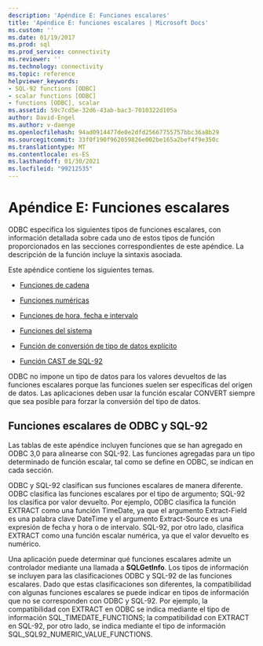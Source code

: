 ```yaml
---
description: 'Apéndice E: Funciones escalares'
title: 'Apéndice E: funciones escalares | Microsoft Docs'
ms.custom: ''
ms.date: 01/19/2017
ms.prod: sql
ms.prod_service: connectivity
ms.reviewer: ''
ms.technology: connectivity
ms.topic: reference
helpviewer_keywords:
- SQL-92 functions [ODBC]
- scalar functions [ODBC]
- functions [ODBC], scalar
ms.assetid: 59c7cd5e-32d6-43ab-bac3-7010322d105a
author: David-Engel
ms.author: v-daenge
ms.openlocfilehash: 94ad0914477de0e2dfd25667755757bbc36a8b29
ms.sourcegitcommit: 33f0f190f962059826e002be165a2bef4f9e350c
ms.translationtype: MT
ms.contentlocale: es-ES
ms.lasthandoff: 01/30/2021
ms.locfileid: "99212535"
---
```

# <a name="appendix-e-scalar-functions"></a>Apéndice E: Funciones escalares
ODBC especifica los siguientes tipos de funciones escalares, con información detallada sobre cada uno de estos tipos de función proporcionados en las secciones correspondientes de este apéndice. La descripción de la función incluye la sintaxis asociada.  
  
 Este apéndice contiene los siguientes temas.  
  
-   [Funciones de cadena](../../../odbc/reference/appendixes/string-functions.md)  
  
-   [Funciones numéricas](../../../odbc/reference/appendixes/numeric-functions.md)  
  
-   [Funciones de hora, fecha e intervalo](../../../odbc/reference/appendixes/time-date-and-interval-functions.md)  
  
-   [Funciones del sistema](../../../odbc/reference/appendixes/system-functions.md)  
  
-   [Función de conversión de tipo de datos explícito](../../../odbc/reference/appendixes/explicit-data-type-conversion-function.md)  
  
-   [Función CAST de SQL-92](../../../odbc/reference/appendixes/sql-92-cast-function.md)  
  
 ODBC no impone un tipo de datos para los valores devueltos de las funciones escalares porque las funciones suelen ser específicas del origen de datos. Las aplicaciones deben usar la función escalar CONVERT siempre que sea posible para forzar la conversión del tipo de datos.  
  
## <a name="odbc-and-sql-92-scalar-functions"></a>Funciones escalares de ODBC y SQL-92  
 Las tablas de este apéndice incluyen funciones que se han agregado en ODBC 3,0 para alinearse con SQL-92. Las funciones agregadas para un tipo determinado de función escalar, tal como se define en ODBC, se indican en cada sección.  
  
 ODBC y SQL-92 clasifican sus funciones escalares de manera diferente. ODBC clasifica las funciones escalares por el tipo de argumento; SQL-92 los clasifica por valor devuelto. Por ejemplo, ODBC clasifica la función EXTRACT como una función TimeDate, ya que el argumento Extract-Field es una palabra clave DateTime y el argumento Extract-Source es una expresión de fecha y hora o de intervalo. SQL-92, por otro lado, clasifica EXTRACT como una función escalar numérica, ya que el valor devuelto es numérico.  
  
 Una aplicación puede determinar qué funciones escalares admite un controlador mediante una llamada a **SQLGetInfo**. Los tipos de información se incluyen para las clasificaciones ODBC y SQL-92 de las funciones escalares. Dado que estas clasificaciones son diferentes, la compatibilidad con algunas funciones escalares se puede indicar en tipos de información que no se corresponden con ODBC y SQL-92. Por ejemplo, la compatibilidad con EXTRACT en ODBC se indica mediante el tipo de información SQL_TIMEDATE_FUNCTIONS; la compatibilidad con EXTRACT en SQL-92, por otro lado, se indica mediante el tipo de información SQL_SQL92_NUMERIC_VALUE_FUNCTIONS.
